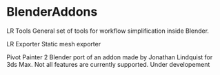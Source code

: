 # BlenderAddons

LR Tools
General set of tools for workflow simplification inside Blender.

LR Exporter
Static mesh exporter 

Pivot Painter 2 
Blender port of an addon made by Jonathan Lindquist for 3ds Max. 
Not all features are currently supported. Under developement
